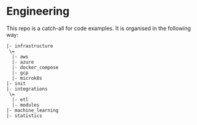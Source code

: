 # Engineering

This repo is a catch-all for code examples. It is organised in the following way:

```Engineering     
|- infrastructure    
 \=     
  |- aws    
  |- azure      
  |- docker_compose     
  |- gcp        
  |- microk8s       
|- init
|- integrations
 \=
  |- etl
  |- modules
|- machine_learning
|- statistics   
```

</br> 